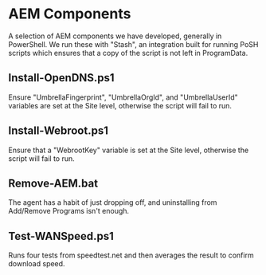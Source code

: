 # AEM Components

A selection of AEM components we have developed, generally in PowerShell. We run these with "Stash", an integration built for running PoSH scripts which ensures that a copy of the script is not left in ProgramData.


## Install-OpenDNS.ps1
Ensure "UmbrellaFingerprint", "UmbrellaOrgId", and "UmbrellaUserId" variables are set at the Site level, otherwise the script will fail to run.

## Install-Webroot.ps1
Ensure that a "WebrootKey" variable is set at the Site level, otherwise the script will fail to run.

## Remove-AEM.bat

The agent has a habit of just dropping off, and uninstalling from Add/Remove Programs isn't enough.

## Test-WANSpeed.ps1
Runs four tests from speedtest.net and then averages the result to confirm download speed.
